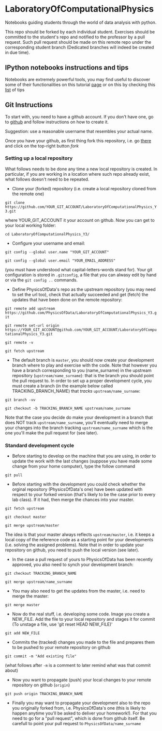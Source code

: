 # LaboratoryOfComputationalPhysics

Notebooks guiding students through the world of data analysis with python.

This repo should be forked by each individual student. Exercises should be committed to the student's repo and notified to the professor by a pull request.
Such pull request should be made on this remote repo under the corresponding student branch (Dedicated branches will indeed be created in due time).

## IPython notebooks instructions and tips
Notebooks are extremely powerful tools, you may find useful to discover some of their functionalities on this tutorial [page](https://nbviewer.jupyter.org/github/ipython/ipython/blob/3.x/examples/Notebook/Index.ipynb) or on this by checking this [list](https://www.dataquest.io/blog/jupyter-notebook-tips-tricks-shortcuts/) of tips

## Git Instructions

To start with, you need to have a github account. If you don't have one, go to [github](github.com) and follow instructions on how to create it.

Suggestion: use a reasonable username that resembles your actual name.  

Once you have your github, as first thing fork this repository, i.e. go [there](https://github.com/PhysicsOfData/LaboratoryOfComputationalPhysics_Y3) and click on the top-right button *fork*

### Setting up a local repository

What follows needs to be done any time a new local repository is created.
In particular, if you are working in a location where such repo already exist, what follows doesn't need to be repeated.
  * Clone your (forked) repository (i.e. create a local repository cloned from the remote one)

`git clone https://github.com/YOUR_GIT_ACCOUNT/LaboratoryOfComputationalPhysics_Y3.git`

 where YOUR_GIT_ACCOUNT it your account on github. Now you can get to your local working folder:

 `cd LaboratoryOfComputationalPhysics_Y3/`

   * Configure your username and email:

`git config --global user.name "YOUR_GIT_ACCOUNT"`

`git config --global user.email "YOUR_EMAIL_ADDRESS"`

(you must have understood what capital-letters-words stand for). Your git configuration is stored in `.gitconfig`, a file that you can alwasy edit by hand or via the `git config ..` commands.

* Define PhysicsOfData's repo as the upstream repository (you may need to set the url too), check that actually succeeded and get (fetch) the updates that have been done on the remote repository:

`git remote add upstream https://github.com/PhysicsOfData/LaboratoryOfComputationalPhysics_Y3.git`

`git remote set-url origin https://YOUR_GIT_ACCOUNT@github.com/YOUR_GIT_ACCOUNT/LaboratoryOfComputationalPhysics_Y3.git`

`git remote -v`

`git fetch upstream`

  * The default branch is `master`, you should now create your  development branch where to play and exercise with the code. Note that however you have a branch corresponding to you (name_surname) in the upstream repository (`upstream/name_surname`): that is the branch you should point the pull request to. In order to set up a proper development cycle, you must create a branch (in the example below called TRACKING_BRANCH_NAME) that *tracks* `upstream/name_surname`:

`git branch -vv`

`git checkout -b TRACKING_BRANCH_NAME upstream/name_surname`

Note that the case you decide do make your development in a branch that does NOT track `upstream/name_surname`, you'll eventually need to merge your changes into the branch tracking `upstream/name_surname` which is the one you'll make the pull request for (see later).

### Standard development cycle

  * Before starting to develop on the machine that you are using, in order to update the work with the last changes (suppose you have made some change from your home computer), type the follow command
  
`git pull`

  * Before starting with the development you could check whether the orginal repository (PhysicsOfData's one) have been updated with respect to your forked version (that's likely to be the case prior to every lab class). If it had, then merge the chances into your master.

  `git fetch upstream`

  `git checkout master`

  `git merge upstream/master`

  The idea is that your master always reflects `upstream/master`, i.e. it keeps a local copy of the reference code as a starting point for your developments (i.e. solving the assigned problems).
  Note that in order to update your repository on github, you need to push the local version (see later).

  * In the case a pull request of yours to PhysicsOfData has been recently approved, you also need to synch your development branch:

  `git checkout TRACKING_BRANCH_NAME`

  `git merge upstream/name_surname`

  * You may also need to get the updates from the master, i.e. need to merge the master:

  `git merge master`

  * Now do the real stuff, i.e. developing some code. Image you create a NEW_FILE. Add the file to your local repository and stages it for commit (To unstage a file, use 'git reset HEAD NEW_FILE)'

  `git add NEW_FILE`

  * Commits the (tracked) changes you made to the file and prepares them to be pushed to your remote repository on github

  `git commit -m "Add existing file"`

(what follows after `-m` is a comment to later remind what was that commit about)

 * Now you want to propagate (push) your local changes to your remote repository on github (`origin`)

 `git push origin TRACKING_BRANCH_NAME`

 * Finally you may want to propagate your development also to the repo you originally forked from, i.e. PhysicsOfData's one (this is likely to happen anytime you'll be asked to deliver your homework!). For that you need to go for a "pull request", which is done from github itself. Be carefull to point your pull request to `PhysicsOfData/name_surname`
